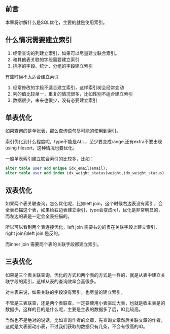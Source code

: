 ## 前言
本章将讲解什么是SQL优化，主要的就是使用索引。

## 什么情况需要建立索引
1. 经常查询的列建立索引，如果可以尽量建立联合索引。
2. 和其他表关联的字段需要建立索引
3. 排序的字段、统计、分组的字段建立索引

有些时候不太适合建立索引
1. 经常修改的字段不适合建立索引，这样索引树会经常变动
2. 列的值比较单一，重复的情况很多，比如性别不适合建立索引
3. 数据很少，未来也很少，没有必要建立索引

## 单表优化
如果查询的是单张表，那么查询语句尽可能的使用到索引。

索引优化到什么程度呢，type不能是ALL，至少要变成range,还有extra不要出现using filesort，这种情况也要优化。

一般单表索引建立联合索引的比较多，比如：
```sql
alter table user add unique idx_email(email);
alter table user add index idx_weight_status(weight,idx_weight_status);
```

## 双表优化
如果两个表关联查询，怎么优化呢，比如left join，这个时候右边表没有索引，会全表扫描这个表，如果给右边表建立索引，type会变成ref，优化是非常明显的，而左边的表是一定会全表扫描的。

所以可以看到两个表连接优化，left join 需要右边的表在关联字段上建立索引，right join和left join 是反的。

而inner join 需要两个表的关联字段都建立索引。 

##  三表优化
如果是三个表关联查询，优化的方式和两个表的方式是一样的，就是从表中建立关联字段的索引，这样从表的查询效率会高很多。

对主表来说，如果关联的字段没有索引，也尽量的建立索引。

不管是三表联查，还是两个表联查，一定要使用小表驱动大表，也就是收主表是的数据少，这样的目的是什么呢，主要是主表的数据多了后，IO比较高。

当然也不是绝对的说话，比如查询作者的文章，先查询文章然后关联文章的作者，这就是大表驱动小表，不过我们获取的数据只有几条，不会有很高的IO。


